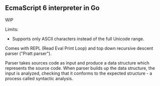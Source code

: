 ## EcmaScript 6 interpreter in Go

WIP

Limits:
- Supports only ASCII characters instead of the full Unicode range.

Comes with REPL (Read Eval Print Loop) and top down recursive descent parser ("Pratt parser"). 

Parser takes sources code as input and produce a data structure which represents the source code.
When parser builds up the data structure, the input is analyzed, checking that it conforms to the expected structure - a process called syntactic analysis.
